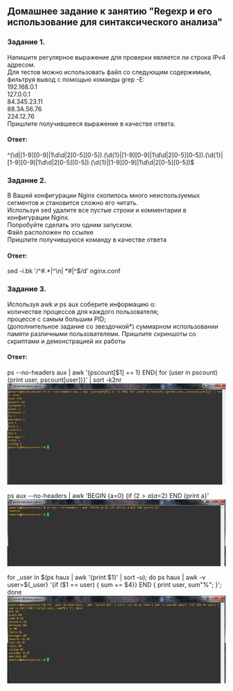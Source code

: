 ## Домашнее задание к занятию "Regexp и его использование для синтаксического анализа"  

### Задание 1.  
Напишите регулярное выражение для проверки является ли строка IPv4 адресом.  
Для тестов можно использовать файл со следующим содержимым, фильтруя вывод с помощью команды grep -E:  
192.168.0.1  
127.0.0.1  
84.345.23.11  
88.3A.56.76  
224.12.76  
Пришлите получившееся выражение в качестве ответа.  

#### Ответ:   
^(\d|[1-9][0-9]|1\d\d|2[0-5][0-5])\.(\d{1}|[1-9][0-9]|1\d\d|2[0-5][0-5])\.(\d{1}|[1-9][0-9]|1\d\d|2[0-5][0-5])\.(\d{1}|[1-9][0-9]|1\d\d|2[0-5][0-5])$


### Задание 2.    
В Вашей конфигурации Nginx скопилось много неиспользуемых сегментов и становится сложно его читать.  
Используя sed удалите все пустые строки и комментарии в конфигурации Nginx.  
Попробуйте сделать это одним запуском.  
Файл расположен по ссылке  
Пришлите получившуюся команду в качестве ответа  

#### Ответ:   
sed -i.bk '/^#.*\|^\n\| *#\|^$/d' nginx.conf

### Задание 3.  
Используя awk и ps aux соберите информацию о:  
количестве процессов для каждого пользователя;  
процессе с самым большим PID;  
(дополнительное задание со звездочкой*)
суммарном использовании памяти различными пользователями. 
Пришлите скриншоты со скриптами и демонстрацией их работы  

#### Ответ:   

ps --no-headers aux | awk '{pscount[$1] += 1} END{ for (user in pscount) {print user, pscount[user]}}' | sort -k2nr  
![](https://github.com/networksuperman/netology_dev_ops/blob/main/SLINA-19/IT%20System%20and%20OS%20Linux/img/5_3-1.jpg)

ps aux --no-headers | awk 'BEGIN {a=0} {if ($2>a) a=$2} END {print a}'  
![](https://github.com/networksuperman/netology_dev_ops/blob/main/SLINA-19/IT%20System%20and%20OS%20Linux/img/5_3-2.jpg)

for _user in $(ps haux | awk '{print $1}' | sort -u); do ps haux | awk -v user=${_user} '{if ($1 == user) { sum += $4}} END { print user, sum"%"; }'; done  
![](https://github.com/networksuperman/netology_dev_ops/blob/main/SLINA-19/IT%20System%20and%20OS%20Linux/img/5_3-3.jpg)



